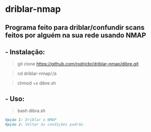 # driblar-nmap

## Programa feito para driblar/confundir scans feitos por alguém na sua rede usando NMAP

## - Instalação:

> git clone https://github.com/rodricbr/driblar-nmap/dibre.git

> cd driblar-nmap/;ls

> chmod +x dibre.sh

## - Uso:

> bash dibra.sh

```markdown
Opção 1: Driblar o NMAP
Opção 2: Voltar às condições padrão
```
